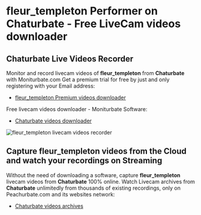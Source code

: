 # fleur_templeton Performer on Chaturbate - Free LiveCam videos downloader

## Chaturbate Live Videos Recorder

Monitor and record livecam videos of **fleur_templeton** from **Chaturbate** with Moniturbate.com
Get a premium trial for free by just and only registering with your Email address:
* [fleur_templeton Premium videos downloader](https://moniturbate.com/request-demo-licence-key.html)

Free livecam videos downloader - Moniturbate Software:
* [Chaturbate videos downloader](https://moniturbate.com/moniturbate-download-software.html)

![fleur_templeton livecam videos recorder](https://peachurnet.com/templates/moniturbate-software.png)


## Capture fleur_templeton videos from the Cloud and watch your recordings on Streaming

Without the need of downloading a software, capture **fleur_templeton** livecam videos from **Chaturbate** 100% online.
Watch Livecam archives from **Chaturbate** unlimitedly from thousands of existing recordings, only on Peachurbate.com and its websites network:
* [Chaturbate videos archives](https://peachurnet.com/)